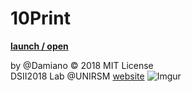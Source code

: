 # 10Print
**[launch / open](http://dsii-2018-unirsm.github.io/Damiano92/10Print/10_print_variazioni_p5/10_print_3/)**

by @Damiano © 2018 MIT License  
DSII2018 Lab @UNIRSM [website](http://dsii-2018-unirsm.github.io)
![Imgur](https://i.imgur.com/ASv8lNN.png)
